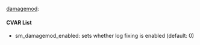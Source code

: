 [damagemod](plugins/damagemod.smx?raw=true): 
#### CVAR List
 * sm_damagemod_enabled: sets whether log fixing is enabled (default: 0)
